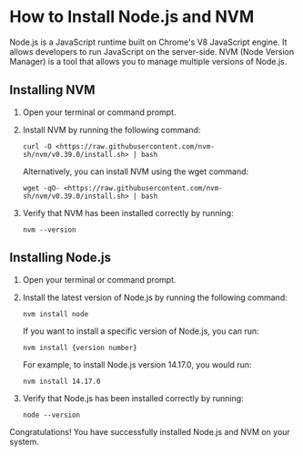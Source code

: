 # How to Install Node.js and NVM

Node.js is a JavaScript runtime built on Chrome's V8 JavaScript engine. It allows developers to run JavaScript on the server-side. NVM (Node Version Manager) is a tool that allows you to manage multiple versions of Node.js.

## Installing NVM

1. Open your terminal or command prompt.
    
2. Install NVM by running the following command:
    
    ```
    curl -O <https://raw.githubusercontent.com/nvm-sh/nvm/v0.39.0/install.sh> | bash
    
    ```
    
    Alternatively, you can install NVM using the wget command:
    
    ```
    wget -qO- <https://raw.githubusercontent.com/nvm-sh/nvm/v0.39.0/install.sh> | bash
    
    ```
    
3. Verify that NVM has been installed correctly by running:
    
    ```
    nvm --version
    
    ```
    

## Installing Node.js

1. Open your terminal or command prompt.
    
2. Install the latest version of Node.js by running the following command:
    
    ```
    nvm install node
    
    ```
    
    If you want to install a specific version of Node.js, you can run:
    
    ```
    nvm install {version number}
    
    ```
    
    For example, to install Node.js version 14.17.0, you would run:
    
    ```
    nvm install 14.17.0
    
    ```
    
3. Verify that Node.js has been installed correctly by running:
    
    ```
    node --version
    
    ```
    

Congratulations! You have successfully installed Node.js and NVM on your system.